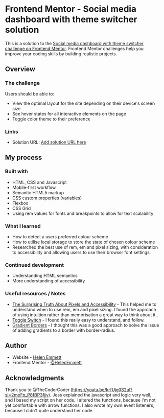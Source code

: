 # Frontend Mentor - Social media dashboard with theme switcher solution

This is a solution to the [Social media dashboard with theme switcher challenge on Frontend Mentor](https://www.frontendmentor.io/challenges/social-media-dashboard-with-theme-switcher-6oY8ozp_H). Frontend Mentor challenges help you improve your coding skills by building realistic projects. 

## Overview

### The challenge

Users should be able to:

- View the optimal layout for the site depending on their device's screen size
- See hover states for all interactive elements on the page
- Toggle color theme to their preference

### Links

- Solution URL: [Add solution URL here](https://helenemmett.github.io/fem-dark-light-toggle/)

## My process

### Built with

- HTML, CSS and Javascript
- Mobile-first workflow
- Semantic HTML5 markup
- CSS custom properties (variables)
- Flexbox
- CSS Grid
- Using rem values for fonts and breakpoints to allow for text scalability

### What I learned

- How to detect a users preferred colour scheme
- How to utilise local storage to store the state of chosen colour scheme
- Researched the best use of rem, em and pixel sizing, with consideration to accessibility and allowing users to use their browser font settings.

### Continued development

- Understanding HTML semantics
- More understanding of accessibility

### Useful resources / Notes

- [The Surprising Truth About Pixels and Accessibility](https://www.joshwcomeau.com/css/surprising-truth-about-pixels-and-accessibility/) - This helped me to understand when to use rem, em and pixel sizing. I found the approach of using intuition rather than memorisation a great way to think about it..
- [Toggle Switch](https://www.w3schools.com/howto/howto_css_switch.asp) - I found this really easy to understand, and follow.
- [Gradient Borders](https://codyhouse.co/nuggets/css-gradient-borders) - I thought this was a good approach to solve the issue of adding gradients to a border with border-radius.

## Author

- Website - [Helen Emmett](https://helenemmett.co.nz/)
- Frontend Mentor - [@HelenEmmett](https://www.frontendmentor.io/profile/HelenEmmett)

## Acknowledgments

Thank you to @TheCoderCoder (https://youtu.be/krfUjg0S2uI?si=2moFp_P8fBP3fjjv). Jess explained the javascript and logic very well, and I based my script on her code. I altered the functions, because I'm not yet comfortable with arrow functions. I also wrote my own event listeners, because I didn't quite understand her code. 